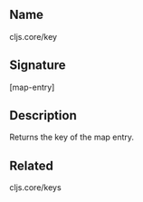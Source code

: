 ## Name
cljs.core/key

## Signature
[map-entry]

## Description

Returns the key of the map entry.

## Related
cljs.core/keys
